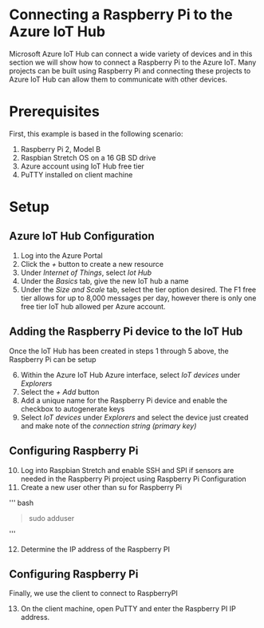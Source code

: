 # Connecting a Raspberry Pi to the Azure IoT Hub

Microsoft Azure IoT Hub can connect a wide variety of devices and in this section we will show how to connect a Raspberry Pi to the Azure IoT. Many projects can be built using Raspberry Pi and connecting these projects to Azure IoT Hub can allow them to communicate with other devices.

# Prerequisites

First, this example is based in the following scenario:
1. Raspberry Pi 2, Model B
2. Raspbian Stretch OS on a 16 GB SD drive
3. Azure account using IoT Hub free tier
4. PuTTY installed on client machine

# Setup

## Azure IoT Hub Configuration

1. Log into the Azure Portal
2. Click the *+* button to create a new resource
3. Under *Internet of Things*, select *Iot Hub*
4. Under the *Basics* tab, give the new IoT hub a name
5. Under the *Size and Scale* tab, select the tier option desired. The F1 free tier allows for up to 8,000 messages per day, however there is only one free tier IoT hub allowed per Azure account.

## Adding the Raspberry Pi device to the IoT Hub

Once the IoT Hub has been created in steps 1 through 5 above, the Raspberry Pi can be setup

6. Within the Azure IoT Hub Azure interface, select *IoT devices* under *Explorers*
7. Select the *+ Add* button
8. Add a unique name for the Raspberry Pi device and enable the checkbox to autogenerate keys
9. Select *IoT devices* under *Explorers* and select the device just created and make note of the *connection string (primary key)*

## Configuring Raspberry Pi

10. Log into Raspbian Stretch and enable SSH and SPI if sensors are needed in the Raspberry Pi project using Raspberry Pi Configuration
11. Create a new user other than su for Raspberry Pi

''' bash

> sudo adduser <myUserName>

'''

12. Determine the IP address of the Raspberry PI

## Configuring Raspberry Pi

Finally, we use the client to connect to RaspberryPI

13. On the client machine, open PuTTY and enter the Raspberry PI IP address.



